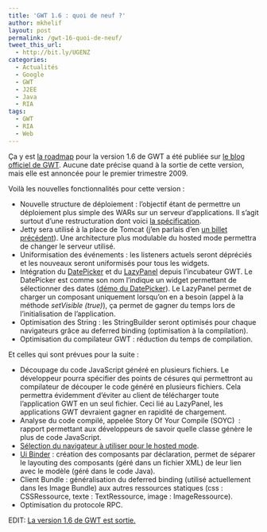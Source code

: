 ```yaml
---
title: 'GWT 1.6 : quoi de neuf ?'
author: mkhelif
layout: post
permalink: /gwt-16-quoi-de-neuf/
tweet_this_url:
  - http://bit.ly/UGENZ
categories:
  - Actualités
  - Google
  - GWT
  - J2EE
  - Java
  - RIA
tags:
  - GWT
  - RIA
  - Web
---
```

Ça y est <a href="http://code.google.com/intl/fr/webtoolkit/makinggwtbetter.html#roadmap" target="_blank">la roadmap</a> pour la version 1.6 de GWT a été publiée sur <a href="http://googlewebtoolkit.blogspot.com/2008/12/whats-ahead-for-google-web-toolkit_10.html" target="_blank">le blog officiel de GWT</a>. Aucune date précise quand à la sortie de cette version, mais elle est annoncée pour le premier trimestre 2009.

Voilà les nouvelles fonctionnalités pour cette version :

  * Nouvelle structure de déploiement : l&#8217;objectif étant de permettre un déploiement plus simple des WARs sur un serveur d&#8217;applications. Il s&#8217;agit surtout d&#8217;une restructuration dont voici <a href="http://code.google.com/p/google-web-toolkit/wiki/WAR_Design_1_6" target="_blank">la spécification</a>.
  * Jetty sera utilisé à la place de Tomcat (j&#8217;en parlais d&#8217;en <a href="http://www.mkhelif.fr/2008/10/21/gwt-16-tomcat-ou-jetty.html" target="_blank">un billet précédent</a>). Une architecture plus modulable du hosted mode permettra de changer le serveur utilisé.
  * Uniformisation des événements : les listeners actuels seront dépréciés et les nouveaux seront uniformisés pour tous les widgets.
  * Intégration du <a href="http://code.google.com/intl/fr/docreader/#p=google-web-toolkit-incubator&s=google-web-toolkit-incubator&t=Spinner" target="_blank">DatePicker</a> et du <a href="http://code.google.com/intl/fr/docreader/#p=google-web-toolkit-incubator&s=google-web-toolkit-incubator&t=LazyPanel" target="_blank">LazyPanel</a> depuis l&#8217;incubateur GWT. Le DatePicker est comme son nom l&#8217;indique un widget permettant de sélectionner des dates (<a href="http://collectionofdemos.appspot.com/demo/com.google.gwt.demos.spinner.SpinnerDemo/SpinnerDemo.html" target="_blank">démo du DatePicker</a>). Le LazyPanel permet de charger un composant uniquement lorsqu&#8217;on en a besoin (appel à la méthode *setVisible (true)*), ça permet de gagner du temps lors de l&#8217;initialisation de l&#8217;application.
  * Optimisation des String : les StringBuilder seront optimisés pour chaque navigateurs grâce au deferred binding (optimisation à la compilation).
  * Optimisation du compilateur GWT : réduction du temps de compilation.

Et celles qui sont prévues pour la suite :

  * Découpage du code JavaScript généré en plusieurs fichiers. Le développeur pourra spécifier des points de césures qui permettront au compilateur de découper le code généré en plusieurs fichiers. Cela permettra évidemment d&#8217;éviter au client de télécharger toute l&#8217;application GWT en un seul fichier. Ceci lié au LazyPanel, les applications GWT devraient gagner en rapidité de chargement.
  * Analyse du code compilé, appelée Story Of Your Compile (SOYC)  : rapport permettant aux développeurs de savoir quelle classe génère le plus de code JavaScript.
  * <a href="http://www.mkhelif.fr/2008/12/09/gwt-le-futur-hosted-mode.html" target="_blank">Sélection du navigateur à utiliser pour le hosted mode</a>.
  * <a href="http://code.google.com/p/google-web-toolkit-incubator/wiki/UiBinder" target="_blank">Ui Binder</a> : création des composants par déclaration, permet de séparer le layouting des composants (géré dans un fichier XML) de leur lien avec le modèle (géré dans le code Java).
  * Client Bundle : généralisation du deferred binding (utilisé actuellement dans les Image Bundle) aux autres ressources statiques (css : CSSRessource, texte : TextRessource, image : ImageRessource).
  * Optimisation du protocole RPC.

EDIT: [La version 1.6 de GWT est sortie.][1]

 [1]: http://www.mkhelif.fr/2009/04/08/google-gwt-version-16-et-consorts.html